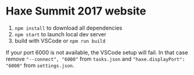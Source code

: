 # Haxe Summit 2017 website

1. `npm install` to download all dependencies
2. `npm start` to launch local dev server
3. build with VSCode or `npm run build`

If your port 6000 is not available, the VSCode setup will fail. In that case remove `"--connect", "6000"` from `tasks.json` and `"haxe.displayPort": "6000"` from `settings.json`.
